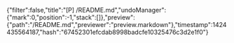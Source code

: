 {"filter":false,"title":"[P] /README.md","undoManager":{"mark":0,"position":-1,"stack":[]},"preview":{"path":"/README.md","previewer":"preview.markdown"},"timestamp":1424435564187,"hash":"67452301efcdab8998badcfe10325476c3d2e1f0"}